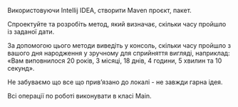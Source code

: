 Використовуючи Intellij IDEA, створити Maven проєкт, пакет.

Спроектуйте та розробіть метод, який визначає, скільки часу пройшло із заданої дати.

За допомогою цього методи виведіть у консоль, скільки часу пройшло з вашого дня народження у зручному для сприйняття вигляді, наприклад: «Вам виповнилося 20 років, 3 місяці, 18 днів, 4 години, 5 хвилин та 10 секунд».

Не забуваємо що все що привʼязано до локалі - не завжди гарна ідея.

Всі операції по роботі виконувати в класі Main.
